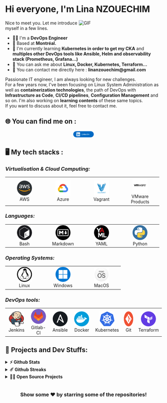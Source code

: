 # Hi everyone, I'm Lina NZOUECHIM
<img align="right" alt="GIF" src="https://github.com/linanzouechim/linanzouechim/images/code.gif" width="53%" />
<p>
Nice to meet you. Let me introduce myself in a few lines.
  <ul>
    <li>👨‍🔧 I'm a <b>DevOps Engineer</b></li>
    <li>📍 Based at <b>Montréal.</b></li>
    <li>🌱 I'm currently learning <b>Kubernetes in order to get my CKA</b> and <b>multiples other DevOps tools like Ansible, Helm and observability stack (Prometheus, Grafana...)</b></li>
    <li>💬 You can ask me about <b>Linux, Docker, Kubernetes, Terraform...</b></li>
    <li>📮 You can contact me directly here : <b>linanzouechim@gmail.com</b>

  </ul>
Passionate IT engineer, I am always looking for new challenges.
<br>For a few years now, I've been focusing on Linux System Administration as well as <b>containerization technologies</b>, the path of DevOps with <b>Infrastructure as Code</b>, <b>CI/CD pipelines</b>, <b>Configuration Management</b> and so on. I'm also working on <b>learning contents</b> of these same topics.<br>
If you want to discuss about it, feel free to contact me.
</p>

## 🌐 You can find me on :
<p align="center">
  <a href="https://www.linkedin.com/" target="_blank"><img alt="Mohamed Diaby LinkedIn profile" src="https://github.com/MozkaGit/MozkaGit/blob/main/images/linkedin-button.png" width="13%"></a>
</p>

## 🖥️ My tech stacks :

<p align="right">
  <h3><i>Virtualisation & Cloud Computing:</i></h3>
  <table>
  <tr border: none;>
    <td align="center" width="110">
      <a href="#%EF%B8%8F-my-tech-stacks-">
        <img src="https://github.com/MozkaGit/MozkaGit/blob/main/images/aws-logo.png" width="48" height="48" alt="AWS" />
      </a>
      <br>AWS
    </td>
    <td align="center" width="110">
      <a href="#%EF%B8%8F-my-tech-stacks-">
        <img src="https://github.com/MozkaGit/MozkaGit/blob/main/images/GCP-logo.png" width="48" height="48" alt="GCP" />
      </a>
      <br>Azure
    </td> 
    <td align="center" width="110">
      <a href="#%EF%B8%8F-my-tech-stacks-">
        <img src="https://github.com/MozkaGit/MozkaGit/blob/main/images/vagrant-logo.png" width="48" height="48" alt="Vagrant" />
      </a>
      <br>Vagrant
    </td>
    <td align="center" width="110">
      <a href="#%EF%B8%8F-my-tech-stacks-">
        <img src="https://github.com/MozkaGit/MozkaGit/blob/main/images/vmware-logo.jpg" width="48" height="48" alt="VMware Products" />
      </a>
      <br>VMware Products
    </td>
  </tr>
</table>
<p>
  <h3><i>Languages:</i></h3>
  <table>
  <tr border: none;>
   <td align="center" width="110">
      <a href="#%EF%B8%8F-my-tech-stacks-">
        <img src="https://github.com/MozkaGit/MozkaGit/blob/main/images/bash-logo.png" width="48" height="48" alt="Bash" />
      </a>
      <br>Bash
    </td>
    <td align="center" width="110">
      <a href="#%EF%B8%8F-my-tech-stacks-">
        <img src="https://github.com/MozkaGit/MozkaGit/blob/main/images/markdown-logo.png" width="48" height="48" alt="Markdown" />
      </a>
      <br>Markdown
    </td>
    <td align="center" width="110">
      <a href="#%EF%B8%8F-my-tech-stacks-">
        <img src="https://github.com/MozkaGit/MozkaGit/blob/main/images/yaml-logo.png" width="48" height="48" alt="YAML" />
      </a>
      <br>YAML
    </td>
    <td align="center" width="110">
      <a href="#%EF%B8%8F-my-tech-stacks-">
        <img src="https://github.com/MozkaGit/MozkaGit/blob/main/images/python-logo.png" width="48" height="48" alt="Python" />
      </a>
      <br>Python
    </td>
  </tr>
</table>
</p>
<p>
  <h3><i>Operating Systems:</i></h3>
  <table>
  <tr border: none;>
    <td align="center" width="110">
      <a href="#%EF%B8%8F-my-tech-stacks-">
        <img src="https://github.com/MozkaGit/MozkaGit/blob/main/images/linux-logo.png" width="48" height="48" alt="Linux" />
      </a>
      <br>Linux
    </td>
    <td align="center" width="110">
      <a href="#%EF%B8%8F-my-tech-stacks-">
        <img src="https://github.com/MozkaGit/MozkaGit/blob/main/images/windows-logo.png" width="48" height="48" alt="Windows" />
      </a>
      <br>Windows
    </td>
    <td align="center" width="110">
      <a href="#%EF%B8%8F-my-tech-stacks-">
        <img src="https://github.com/MozkaGit/MozkaGit/blob/main/images/macos-logo.png" width="48" height="48" alt="MacOS" />
      </a>
      <br>MacOS
    </td>
  </tr>
</table>
</p>
<p>
  <h3><i>DevOps tools:</i></h3>
  <table>
  <tr border: none;>
    <td align="center" width="110">
      <a href="#%EF%B8%8F-my-tech-stacks-">
        <img src="https://github.com/MozkaGit/MozkaGit/blob/main/images/jenkins_logo.png" width="48" height="48" alt="Jenkins" />
      </a>
      <br>Jenkins
    </td>
       <td align="center" width="110">
      <a href="#%EF%B8%8F-my-tech-stacks-">
        <img src="https://github.com/MozkaGit/MozkaGit/blob/main/images/gitlab-logo.png" width="48" height="48" alt="GitLab-CI" />
      </a>
      <br>Gitlab-CI
    </td>	  
    <td align="center" width="110">
      <a href="#%EF%B8%8F-my-tech-stacks-">
        <img src="https://github.com/MozkaGit/MozkaGit/blob/main/images/ansible-logo.png" width="48" height="48" alt="Ansible" />
      </a>
      <br>Ansible
    </td>
    <td align="center" width="110">
      <a href="#%EF%B8%8F-my-tech-stacks-">
        <img src="https://github.com/MozkaGit/MozkaGit/blob/main/images/docker-logo.png" width="48" height="48" alt="Docker" />
      </a>
      <br>Docker
    </td>
        </td>
    <td align="center" width="110">
      <a href="#%EF%B8%8F-my-tech-stacks-">
        <img src="https://github.com/MozkaGit/MozkaGit/blob/main/images/kubernetes-logo.png" width="48" height="48" alt="Kubernetes" />
      </a>
      <br>Kubernetes
    </td>
    <td align="center" width="110">
      <a href="#%EF%B8%8F-my-tech-stacks-">
        <img src="https://github.com/MozkaGit/MozkaGit/blob/main/images/git-logo.png" width="48" height="48" alt="Git" />
      </a>
      <br>Git
    </td>
    <td align="center" width="110">
      <a href="#%EF%B8%8F-my-tech-stacks-">
        <img src="https://github.com/MozkaGit/MozkaGit/blob/main/images/terraform-logo.png" width="48" height="48" alt="Terraform" />
      </a>
      <br>Terraform
    </td>   
  </tr>
</table>
</p>

## 🚧 Projects and Dev Stuffs:

<details>	
  <summary><b>⚡ Github Stats</b></summary>
	
  <br />
  <img height="180em" src="https://github-readme-stats.vercel.app/api?username=MozkaGit&show_icons=true&hide_border=true&&count_private=true&include_all_commits=true" />
  <img height="180em" src="https://github-readme-stats.vercel.app/api/top-langs/?username=MozkaGit&exclude_repo=KNN-Image-Classification&show_icons=true&hide_border=true&layout=compact&langs_count=8"/>
</details>

<details>	
  <summary><b>☄️ Github Streaks</b></summary>

  <br />
  <img height="180em" src="https://streak-stats.demolab.com/?user=MozkaGit&hide_border=true" />
</details>

<details>
  <summary><b>🧑‍🚀 Open Source Projects</b></summary>

  <br />
  <table>
    <thead align="center">
      <tr border: none;>
        <td><b>💻 Projects</b></td>
        <td><b>👨‍💻 Language</b></td>
      </tr>
    </thead>
    <tbody>
      <tr>
	<td><a href="https://github.com/MozkaGit/NetDevOps"><b>📦 NetDevOps</b></a></td>
        <td><img alt="Language" src="https://img.shields.io/badge/Python-100.0%25-3776AB?logo=%3Csvg+role%3D%22img%22+viewBox%3D%220+0+24+24%22+xmlns%3D%22http%3A%2F%2Fwww.w3.org%2F2000%2Fsvg%22%3E%3Ctitle%3EPython%3C%2Ftitle%3E%3Cpath+d%3D%22M14.25.18l.9.2.73.26.59.3.45.32.34.34.25.34.16.33.1.3.04.26.02.2-.01.13V8.5l-.05.63-.13.55-.21.46-.26.38-.3.31-.33.25-.35.19-.35.14-.33.1-.3.07-.26.04-.21.02H8.77l-.69.05-.59.14-.5.22-.41.27-.33.32-.27.35-.2.36-.15.37-.1.35-.07.32-.04.27-.02.21v3.06H3.17l-.21-.03-.28-.07-.32-.12-.35-.18-.36-.26-.36-.36-.35-.46-.32-.59-.28-.73-.21-.88-.14-1.05-.05-1.23.06-1.22.16-1.04.24-.87.32-.71.36-.57.4-.44.42-.33.42-.24.4-.16.36-.1.32-.05.24-.01h.16l.06.01h8.16v-.83H6.18l-.01-2.75-.02-.37.05-.34.11-.31.17-.28.25-.26.31-.23.38-.2.44-.18.51-.15.58-.12.64-.1.71-.06.77-.04.84-.02+1.27.05zm-6.3+1.98l-.23.33-.08.41.08.41.23.34.33.22.41.09.41-.09.33-.22.23-.34.08-.41-.08-.41-.23-.33-.33-.22-.41-.09-.41.09zm13.09+3.95l.28.06.32.12.35.18.36.27.36.35.35.47.32.59.28.73.21.88.14+1.04.05+1.23-.06+1.23-.16+1.04-.24.86-.32.71-.36.57-.4.45-.42.33-.42.24-.4.16-.36.09-.32.05-.24.02-.16-.01h-8.22v.82h5.84l.01+2.76.02.36-.05.34-.11.31-.17.29-.25.25-.31.24-.38.2-.44.17-.51.15-.58.13-.64.09-.71.07-.77.04-.84.01-1.27-.04-1.07-.14-.9-.2-.73-.25-.59-.3-.45-.33-.34-.34-.25-.34-.16-.33-.1-.3-.04-.25-.02-.2.01-.13v-5.34l.05-.64.13-.54.21-.46.26-.38.3-.32.33-.24.35-.2.35-.14.33-.1.3-.06.26-.04.21-.02.13-.01h5.84l.69-.05.59-.14.5-.21.41-.28.33-.32.27-.35.2-.36.15-.36.1-.35.07-.32.04-.28.02-.21V6.07h2.09l.14.01zm-6.47+14.25l-.23.33-.08.41.08.41.23.33.33.23.41.08.41-.08.33-.23.23-.33.08-.41-.08-.41-.23-.33-.33-.23-.41-.08-.41.08z%22%2F%3E%3C%2Fsvg%3E" alt="Python - 100.0%"/></td>
      </tr>
    </tbody>
    <tbody>
      <tr>
	<td><a href="https://github.com/MozkaGit/torrent-downloader"><b>📦 TorrentOps</b></a></td>
        <td><img alt="Language" src="https://img.shields.io/badge/JavaScript-87.7%25-F7DF1E?logo=%3Csvg+role%3D%22img%22+viewBox%3D%220+0+24+24%22+xmlns%3D%22http%3A%2F%2Fwww.w3.org%2F2000%2Fsvg%22%3E%3Ctitle%3EJavaScript%3C%2Ftitle%3E%3Cpath+d%3D%22M0+0h24v24H0V0zm22.034+18.276c-.175-1.095-.888-2.015-3.003-2.873-.736-.345-1.554-.585-1.797-1.14-.091-.33-.105-.51-.046-.705.15-.646.915-.84+1.515-.66.39.12.75.42.976.9+1.034-.676+1.034-.676+1.755-1.125-.27-.42-.404-.601-.586-.78-.63-.705-1.469-1.065-2.834-1.034l-.705.089c-.676.165-1.32.525-1.71+1.005-1.14+1.291-.811+3.541.569+4.471+1.365+1.02+3.361+1.244+3.616+2.205.24+1.17-.87+1.545-1.966+1.41-.811-.18-1.26-.586-1.755-1.336l-1.83+1.051c.21.48.45.689.81+1.109+1.74+1.756+6.09+1.666+6.871-1.004.029-.09.24-.705.074-1.65l.046.067zm-8.983-7.245h-2.248c0+1.938-.009+3.864-.009+5.805+0+1.232.063+2.363-.138+2.711-.33.689-1.18.601-1.566.48-.396-.196-.597-.466-.83-.855-.063-.105-.11-.196-.127-.196l-1.825+1.125c.305.63.75+1.172+1.324+1.517.855.51+2.004.675+3.207.405.783-.226+1.458-.691+1.811-1.411.51-.93.402-2.07.397-3.346.012-2.054+0-4.109+0-6.179l.004-.056z%22%2F%3E%3C%2Fsvg%3E" alt="JavaScript - 87.7%"/>&nbsp<img src="https://img.shields.io/badge/Dockerfile-12.3%25-0B2C4A?logo=%3Csvg+role%3D%22img%22+viewBox%3D%220+0+24+24%22+xmlns%3D%22http%3A%2F%2Fwww.w3.org%2F2000%2Fsvg%22%3E%3Ctitle%3EDocker%3C%2Ftitle%3E%3Cpath+d%3D%22M13.983+11.078h2.119a.186.186+0+00.186-.185V9.006a.186.186+0+00-.186-.186h-2.119a.185.185+0+00-.185.185v1.888c0+.102.083.185.185.185m-2.954-5.43h2.118a.186.186+0+00.186-.186V3.574a.186.186+0+00-.186-.185h-2.118a.185.185+0+00-.185.185v1.888c0+.102.082.185.185.185m0+2.716h2.118a.187.187+0+00.186-.186V6.29a.186.186+0+00-.186-.185h-2.118a.185.185+0+00-.185.185v1.887c0+.102.082.185.185.186m-2.93+0h2.12a.186.186+0+00.184-.186V6.29a.185.185+0+00-.185-.185H8.1a.185.185+0+00-.185.185v1.887c0+.102.083.185.185.186m-2.964+0h2.119a.186.186+0+00.185-.186V6.29a.185.185+0+00-.185-.185H5.136a.186.186+0+00-.186.185v1.887c0+.102.084.185.186.186m5.893+2.715h2.118a.186.186+0+00.186-.185V9.006a.186.186+0+00-.186-.186h-2.118a.185.185+0+00-.185.185v1.888c0+.102.082.185.185.185m-2.93+0h2.12a.185.185+0+00.184-.185V9.006a.185.185+0+00-.184-.186h-2.12a.185.185+0+00-.184.185v1.888c0+.102.083.185.185.185m-2.964+0h2.119a.185.185+0+00.185-.185V9.006a.185.185+0+00-.184-.186h-2.12a.186.186+0+00-.186.186v1.887c0+.102.084.185.186.185m-2.92+0h2.12a.185.185+0+00.184-.185V9.006a.185.185+0+00-.184-.186h-2.12a.185.185+0+00-.184.185v1.888c0+.102.082.185.185.185M23.763+9.89c-.065-.051-.672-.51-1.954-.51-.338.001-.676.03-1.01.087-.248-1.7-1.653-2.53-1.716-2.566l-.344-.199-.226.327c-.284.438-.49.922-.612+1.43-.23.97-.09+1.882.403+2.661-.595.332-1.55.413-1.744.42H.751a.751.751+0+00-.75.748+11.376+11.376+0+00.692+4.062c.545+1.428+1.355+2.48+2.41+3.124+1.18.723+3.1+1.137+5.275+1.137.983.003+1.963-.086+2.93-.266a12.248+12.248+0+003.823-1.389c.98-.567+1.86-1.288+2.61-2.136+1.252-1.418+1.998-2.997+2.553-4.4h.221c1.372+0+2.215-.549+2.68-1.009.309-.293.55-.65.707-1.046l.098-.288Z%22%2F%3E%3C%2Fsvg%3E" alt="Dockerfile - 12.3%"></td>
      </tr>
    </tbody>
    <tbody>
      <tr>
	<td><a href="https://github.com/MozkaGit/terraform-elasticbeanstalk-docker"><b>📦 Terraform 2048</b></a></td>
        <td><img alt="Language" src="https://img.shields.io/badge/HCL-85.6%25-7B42BC?logo=%3Csvg+role%3D%22img%22+viewBox%3D%220+0+24+24%22+xmlns%3D%22http%3A%2F%2Fwww.w3.org%2F2000%2Fsvg%22%3E%3Ctitle%3ETerraform%3C%2Ftitle%3E%3Cpath+d%3D%22M1.44+0v7.575l6.561+3.79V3.787zm21.12+4.227l-6.561+3.791v7.574l6.56-3.787zM8.72+4.23v7.575l6.561+3.787V8.018zm0+8.405v7.575L15.28+24v-7.578z%22%2F%3E%3C%2Fsvg%3E" alt="HCL - 85.6%"/>&nbsp<img src="https://img.shields.io/badge/Dockerfile-4.4%25-0B2C4A?logo=%3Csvg+role%3D%22img%22+viewBox%3D%220+0+24+24%22+xmlns%3D%22http%3A%2F%2Fwww.w3.org%2F2000%2Fsvg%22%3E%3Ctitle%3EDocker%3C%2Ftitle%3E%3Cpath+d%3D%22M13.983+11.078h2.119a.186.186+0+00.186-.185V9.006a.186.186+0+00-.186-.186h-2.119a.185.185+0+00-.185.185v1.888c0+.102.083.185.185.185m-2.954-5.43h2.118a.186.186+0+00.186-.186V3.574a.186.186+0+00-.186-.185h-2.118a.185.185+0+00-.185.185v1.888c0+.102.082.185.185.185m0+2.716h2.118a.187.187+0+00.186-.186V6.29a.186.186+0+00-.186-.185h-2.118a.185.185+0+00-.185.185v1.887c0+.102.082.185.185.186m-2.93+0h2.12a.186.186+0+00.184-.186V6.29a.185.185+0+00-.185-.185H8.1a.185.185+0+00-.185.185v1.887c0+.102.083.185.185.186m-2.964+0h2.119a.186.186+0+00.185-.186V6.29a.185.185+0+00-.185-.185H5.136a.186.186+0+00-.186.185v1.887c0+.102.084.185.186.186m5.893+2.715h2.118a.186.186+0+00.186-.185V9.006a.186.186+0+00-.186-.186h-2.118a.185.185+0+00-.185.185v1.888c0+.102.082.185.185.185m-2.93+0h2.12a.185.185+0+00.184-.185V9.006a.185.185+0+00-.184-.186h-2.12a.185.185+0+00-.184.185v1.888c0+.102.083.185.185.185m-2.964+0h2.119a.185.185+0+00.185-.185V9.006a.185.185+0+00-.184-.186h-2.12a.186.186+0+00-.186.186v1.887c0+.102.084.185.186.185m-2.92+0h2.12a.185.185+0+00.184-.185V9.006a.185.185+0+00-.184-.186h-2.12a.185.185+0+00-.184.185v1.888c0+.102.082.185.185.185M23.763+9.89c-.065-.051-.672-.51-1.954-.51-.338.001-.676.03-1.01.087-.248-1.7-1.653-2.53-1.716-2.566l-.344-.199-.226.327c-.284.438-.49.922-.612+1.43-.23.97-.09+1.882.403+2.661-.595.332-1.55.413-1.744.42H.751a.751.751+0+00-.75.748+11.376+11.376+0+00.692+4.062c.545+1.428+1.355+2.48+2.41+3.124+1.18.723+3.1+1.137+5.275+1.137.983.003+1.963-.086+2.93-.266a12.248+12.248+0+003.823-1.389c.98-.567+1.86-1.288+2.61-2.136+1.252-1.418+1.998-2.997+2.553-4.4h.221c1.372+0+2.215-.549+2.68-1.009.309-.293.55-.65.707-1.046l.098-.288Z%22%2F%3E%3C%2Fsvg%3E" alt="Dockerfile - 4.4%"></td>
      </tr>
    </tbody>
  </table>
  <br />
</details>

#

<div align="center">

### Show some ❤️ by starring some of the repositories!

</div>
